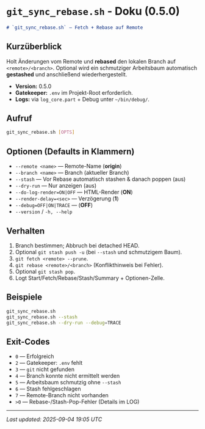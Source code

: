# `git_sync_rebase.sh` - Doku (0.5.0)

```markdown
# `git_sync_rebase.sh` — Fetch + Rebase auf Remote
```

## Kurzüberblick

Holt Änderungen vom Remote und **rebased** den lokalen Branch auf `<remote>/<branch>`. Optional wird ein schmutziger Arbeitsbaum automatisch **gestashed** und anschließend wiederhergestellt.

- **Version:** 0.5.0
- **Gatekeeper:** `.env` im Projekt-Root erforderlich.
- **Logs:** via `log_core.part` + Debug unter `~/bin/debug/`.

## Aufruf

```bash
git_sync_rebase.sh [OPTS]
```

## Optionen (Defaults in Klammern)

* `--remote <name>` — Remote-Name (**origin**)
* `--branch <name>` — Branch (aktueller Branch)
* `--stash` — Vor Rebase automatisch stashen & danach poppen (aus)
* `--dry-run` — Nur anzeigen (aus)
* `--do-log-render=ON|OFF` — HTML-Render (**ON**)
* `--render-delay=<sec>` — Verzögerung (**1**)
* `--debug=OFF|ON|TRACE` — (**OFF**)
* `--version` / `-h, --help`

## Verhalten

1. Branch bestimmen; Abbruch bei detached HEAD.
2. Optional `git stash push -u` (bei `--stash` und schmutzigem Baum).
3. `git fetch <remote> --prune`.
4. `git rebase <remote>/<branch>` (Konflikthinweis bei Fehler).
5. Optional `git stash pop`.
6. Logt Start/Fetch/Rebase/Stash/Summary + Optionen-Zelle.

## Beispiele

```bash
git_sync_rebase.sh
git_sync_rebase.sh --stash
git_sync_rebase.sh --dry-run --debug=TRACE
```

## Exit-Codes

* `0` — Erfolgreich
* `2` — Gatekeeper: `.env` fehlt
* `3` — `git` nicht gefunden
* `4` — Branch konnte nicht ermittelt werden
* `5` — Arbeitsbaum schmutzig ohne `--stash`
* `6` — Stash fehlgeschlagen
* `7` — Remote-Branch nicht vorhanden
* `>0` — Rebase-/Stash-Pop-Fehler (Details im LOG)

---

*Last updated: 2025-09-04 19:05 UTC*

```
